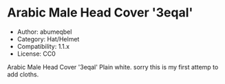# Arabic Male Head Cover '3eqal'

* Author: abumeqbel
* Category: Hat/Helmet
* Compatibility: 1.1.x
* License: CC0

Arabic Male Head Cover '3eqal'  Plain white. sorry this is my first attemp to add cloths.

